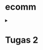 # ecomm

<details>
<summary> <h1> Tugas 2 </h1> </summary>

# Pertanyaan 1
 
## Jelaskan apa yang dimaksud dengan stateless widget dan stateful widget, dan jelaskan perbedaan dari keduanya.

_Stateless widget_ adalah tipe widget yang statik, _stateless widget_ tidak akan bisa di ganti atributnya jika sudah di _build_. _Stateful widget_ adalah tipe widget yang _mutable_ dan interaktif.

# Pertanyaan 2

## Sebutkan widget apa saja yang kamu gunakan pada proyek ini dan jelaskan fungsinya.

Saya menggunakan `MaterialApp` sebagai container utama, `Scaffold` untuk _layout_, `Column` untuk menata dalam bentuk kolom, `SnackBar` untuk menunjukkan _pop up_ saat tombol di-klik, `AppBar` untuk menunjukkan teks di bagian atas _viewport_, `Text` untuk menunjukkan teks, `ElevatedButton` untuk menyediakan tombol, dan `Center` untuk menengahkan widget lainnya.

# Pertanyaan 3

## Apa fungsi dari `setState()`? Jelaskan variabel apa saja yang dapat terdampak dengan fungsi tersebut.

`setState()` digunakan untuk mengubah state pada suatu `StatefulWidget`. Variabel yang ada dalam `StatefulWidget` tersebut dapat dimanipulasi oleh `setState()`.

# Pertanyaan 4

## Jelaskan perbedaan antara const dengan final.

`const` dan `final` dua-duanya merupakan _prefix_ yang membuat suatu elemen menjadi _immutable_. Bedanya adalah `const` ditetapkan saat _compile time_ sedangkan `final` ditetapkan saat _runtime_. 

# Pertanyaan 5

## Jelaskan bagaimana cara kamu mengimplementasikan checklist-checklist di atas.

### Membuat sebuah program Flutter baru dengan tema E-Commerce yang sesuai dengan tugas-tugas sebelumnya.

Dengan menggunakan `flutter create` dan `flutter run`.

### Membuat tiga tombol sederhana dengan ikon dan teks

Menggunakan `ElevatedButton.icon` untuk membuat tombol dan teks sekaligus.

### Mengimplementasikan warna-warna yang berbeda untuk setiap tombol

Pada widget `ElevatedButton`, mengubah atribut `backgroundColor` untuk setiap tombol berbeda.

### Memunculkan Snackbar dengan tulisan

Dengan menggunakan kombinasi widget `ScaffoldMessenger` dan `SnackBar` dimana `ScaffoldMessenger` memanggil `ShowSnackBar` untuk memunculkan teks.